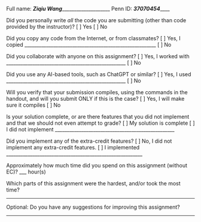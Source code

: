 Full name:  _____Ziqiu Wang_________________________
Penn ID:    _____37070454_________

Did you personally write _all_ the code you are submitting
(other than code provided by the instructor)?
[ ] Yes 
[ ] No

Did you copy any code from the Internet, or from classmates?
[ ] Yes, I copied _______________________________________________________
[ ] No

Did you collaborate with anyone on this assignment?
[ ] Yes, I worked with __________________________________________________
[ ] No

Did you use any AI-based tools, such as ChatGPT or similar?
[ ] Yes, I used __________________________________________________
[ ] No

Will you verify that your submission compiles, using the commands
in the handout, and will you submit ONLY if this is the case?
[ ] Yes, I will make sure it compiles
[ ] No

Is your solution complete, or are there features that you did not 
implement and that we should not even attempt to grade?
[ ] My solution is complete
[ ] I did not implement __________________________________________________

Did you implement any of the extra-credit features? 
[ ] No, I did not implement any extra-credit features.
[ ] I implemented _________________________________________________________

Approximately how much time did you spend on this assignment (without EC)?
___ hour(s)

Which parts of this assignment were the hardest, and/or took the most time?
___________________________________________________________________________

Optional: Do you have any suggestions for improving this assignment?
___________________________________________________________________________
